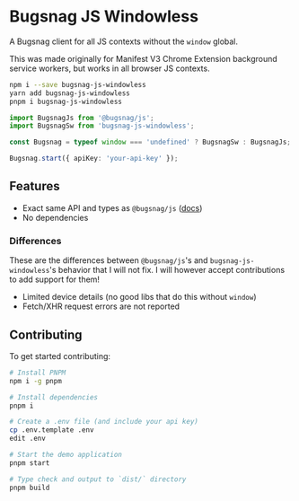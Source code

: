 # Bugsnag JS Windowless

A Bugsnag client for all JS contexts without the `window` global.

This was made originally for Manifest V3 Chrome Extension background service workers, but works in all browser JS contexts.

```bash
npm i --save bugsnag-js-windowless
yarn add bugsnag-js-windowless
pnpm i bugsnag-js-windowless
```

```ts
import BugsnagJs from '@bugsnag/js';
import BugsnagSw from 'bugsnag-js-windowless';

const Bugsnag = typeof window === 'undefined' ? BugsnagSw : BugsnagJs;

Bugsnag.start({ apiKey: 'your-api-key' });
```

## Features

- Exact same API and types as `@bugsnag/js` ([docs](https://docs.bugsnag.com/platforms/javascript/configuration-options))
- No dependencies

### Differences

These are the differences between `@bugsnag/js`'s and `bugsnag-js-windowless`'s behavior that I will not fix. I will however accept contributions to add support for them!

- Limited device details (no good libs that do this without `window`)
- Fetch/XHR request errors are not reported

## Contributing

To get started contributing:

```bash
# Install PNPM
npm i -g pnpm

# Install dependencies
pnpm i

# Create a .env file (and include your api key)
cp .env.template .env
edit .env

# Start the demo application
pnpm start

# Type check and output to `dist/` directory
pnpm build
```
